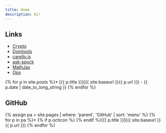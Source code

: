 ```yaml
---
title: Home
description: Hi!
---
```


## Links

- [Crypto](crypto/)
- [Domtools](domtools/)
- [carello.js](carello.js/)
- [ask-spock](ask-spock/)
- [MathJax](mathjax/)
- [Ops](ops/)

<ul hidden>
  <li><a href="Cosmo/">Cosmo</a></li>
  <li><a href="books/">Books</a></li>
  <li><a href="https://telemarket-tk.github.io/">telemarket-tk</a></li>
  <li><a href="semiotic-standard/">Semiotic standard</a></li>
  <li><a href="gitmarks/">gitmarks</a></li>
  <li><a href="diarissues/">diarissues</a></li>
</ul>

{% for p in site.posts %}* [{{ p.title }}]({{ site.baseurl }}{{ p.url }}) - {{ p.date | date_to_long_string }}
{% endfor %}

## GitHub

{% assign pa = site.pages | where: 'parent', 'GitHub' | sort: 'menu' %}
{% for p in pa %}* {% if p.octicon %}<span class="octicon octicon-{{ p.octicon }}"></span> {% endif %}[{{ p.title }}]({{ site.baseurl }}{{ p.url }})
{% endfor %}
